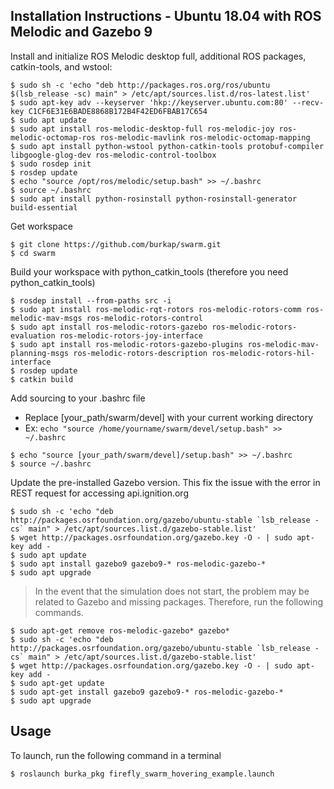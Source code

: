 ## Installation Instructions - Ubuntu 18.04 with ROS Melodic and Gazebo 9

Install and initialize ROS Melodic desktop full, additional ROS packages, catkin-tools, and wstool:
```
$ sudo sh -c 'echo "deb http://packages.ros.org/ros/ubuntu $(lsb_release -sc) main" > /etc/apt/sources.list.d/ros-latest.list'
$ sudo apt-key adv --keyserver 'hkp://keyserver.ubuntu.com:80' --recv-key C1CF6E31E6BADE8868B172B4F42ED6FBAB17C654
$ sudo apt update
$ sudo apt install ros-melodic-desktop-full ros-melodic-joy ros-melodic-octomap-ros ros-melodic-mavlink ros-melodic-octomap-mapping
$ sudo apt install python-wstool python-catkin-tools protobuf-compiler libgoogle-glog-dev ros-melodic-control-toolbox
$ sudo rosdep init
$ rosdep update
$ echo "source /opt/ros/melodic/setup.bash" >> ~/.bashrc
$ source ~/.bashrc
$ sudo apt install python-rosinstall python-rosinstall-generator build-essential
```
Get workspace
```
$ git clone https://github.com/burkap/swarm.git
$ cd swarm
```
Build your workspace with python_catkin_tools (therefore you need python_catkin_tools)
```
$ rosdep install --from-paths src -i
$ sudo apt install ros-melodic-rqt-rotors ros-melodic-rotors-comm ros-melodic-mav-msgs ros-melodic-rotors-control
$ sudo apt install ros-melodic-rotors-gazebo ros-melodic-rotors-evaluation ros-melodic-rotors-joy-interface
$ sudo apt install ros-melodic-rotors-gazebo-plugins ros-melodic-mav-planning-msgs ros-melodic-rotors-description ros-melodic-rotors-hil-interface
$ rosdep update
$ catkin build
```
Add sourcing to your .bashrc file
- Replace [your_path/swarm/devel] with your current working directory
- Ex: `echo "source /home/yourname/swarm/devel/setup.bash" >> ~/.bashrc`
```
$ echo "source [your_path/swarm/devel]/setup.bash" >> ~/.bashrc
$ source ~/.bashrc
```
Update the pre-installed Gazebo version. This fix the issue with the error in REST request for accessing api.ignition.org
```
$ sudo sh -c 'echo "deb http://packages.osrfoundation.org/gazebo/ubuntu-stable `lsb_release -cs` main" > /etc/apt/sources.list.d/gazebo-stable.list'
$ wget http://packages.osrfoundation.org/gazebo.key -O - | sudo apt-key add -
$ sudo apt update
$ sudo apt install gazebo9 gazebo9-* ros-melodic-gazebo-*
$ sudo apt upgrade
```
> In the event that the simulation does not start, the problem may be related to Gazebo and missing packages. Therefore, run the following commands. 
```
$ sudo apt-get remove ros-melodic-gazebo* gazebo*
$ sudo sh -c 'echo "deb http://packages.osrfoundation.org/gazebo/ubuntu-stable `lsb_release -cs` main" > /etc/apt/sources.list.d/gazebo-stable.list'
$ wget http://packages.osrfoundation.org/gazebo.key -O - | sudo apt-key add -
$ sudo apt-get update
$ sudo apt-get install gazebo9 gazebo9-* ros-melodic-gazebo-*
$ sudo apt upgrade
```
## Usage
To launch, run the following command in a terminal
```
$ roslaunch burka_pkg firefly_swarm_hovering_example.launch
```
